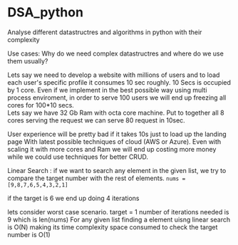 # DSA_python
Analyse different datastructres and algorithms in python with their complexity

Use cases: Why do we need complex datastructres and where do we use them usually?

Lets say we need to develop a website with millions of users and to load each user's specific profile it consumes 10 sec roughly.
10 Secs is occupied by 1 core. Even if we implement in the best possible way using multi process enviroment,
in order to serve 100 users we will end up freezing all cores for 100*10  secs.  
Lets say we have 32 Gb Ram with octa core machine. Put to together all 8 cores serving the request we can serve 80 request in 10sec.

User experience will be pretty bad if it takes 10s just to load up the landing page
With latest possible techniques of cloud (AWS or Azure). Even with scaling it with more cores and Ram we will end up costing more money
while we could use techniques for better CRUD. 

Linear Search :
if we want to search any element in the given list, we try to compare the target number with the rest of elements.
`nums = [9,8,7,6,5,4,3,2,1]`

if the target is 6
we end up doing 4 iterations 

lets consider worst case scenario.
target = 1
number of iterations needed is 9 which is len(nums)
For any given list finding a element uisng linear search is O(N) making its time complexity
space consumed to check the target number is O(1)


